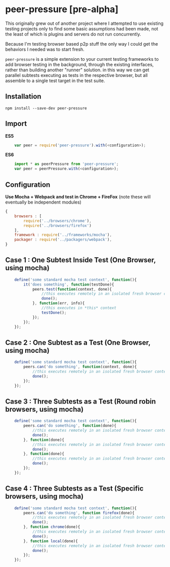 peer-pressure [pre-alpha]
=============

This originally grew out of another project where I attempted to use existing testing projects only to find some basic assumptions had been made, not the least of which is plugins and servers do not run concurrently.

Because I'm testing browser based p2p stuff the only way I could get the behaviors I needed was to start fresh.

`peer-pressure` is a simple extension to your current testing frameworks to add browser testing in the background, through the existing interfaces, rather than building another "runner" solution. in this way we can get parallel subtests executing as tests in the respective browser, but all assemble to a single test target in the test suite.

Installation
------------

`npm install --save-dev peer-pressure`


Import
------

**ES5**

```javascript
    var peer = require('peer-pressure').with(<configuration>);
```

**ES6**

```javascript
    import * as peerPressure from 'peer-pressure';
    var peer = peerPressure.with(<configuration>);
```

Configuration
-------------

**Use Mocha + Webpack and test in Chrome + FireFox**
(note these will eventually be independent modules)

```javascript
{
    browsers : [
        require('../browsers/chrome'),
        require('../browsers/firefox')
    ],
    framework : require('../frameworks/mocha'),
    packager : require('../packagers/webpack'),
}
```


Case 1 : One Subtest Inside Test (One Browser, using mocha)
-------------------------------------------------------------

```javascript
    define('some standard mocha test context', function(){
        it('does something', function(testDone){
            peers.test(function(context, done){
                //this executes remotely in an isolated fresh browser context
                done();
            }, function(err, info){
                //this executes in *this* context
                testDone();
            });
        });
    });
```

Case 2 : One Subtest as a Test (One Browser, using mocha)
-------------------------------------------------------------------
```javascript
    define('some standard mocha test context', function(){
        peers.can('do something', function(context, done){
            //this executes remotely in an isolated fresh browser context
            done();
        });
    });
```

Case 3 : Three Subtests as a Test (Round robin browsers, using mocha)
-------------------------------------------------------------------
```javascript
    define('some standard mocha test context', function(){
        peers.can('do something', function(done){
            //this executes remotely in an isolated fresh browser context
            done();
        }, function(done){
            //this executes remotely in an isolated fresh browser context
            done();
        }, function(done){
            //this executes remotely in an isolated fresh browser context
            done();
        });
    });
```

Case 4 : Three Subtests as a Test (Specific browsers, using mocha)
-------------------------------------------------------------------
```javascript
    define('some standard mocha test context', function(){
        peers.can('do something', function firefox(done){
            //this executes remotely in an isolated fresh browser context
            done();
        }, function chrome(done){
            //this executes remotely in an isolated fresh browser context
            done();
        }, function local(done){
            //this executes remotely in an isolated fresh browser context
            done();
        });
    });
```
